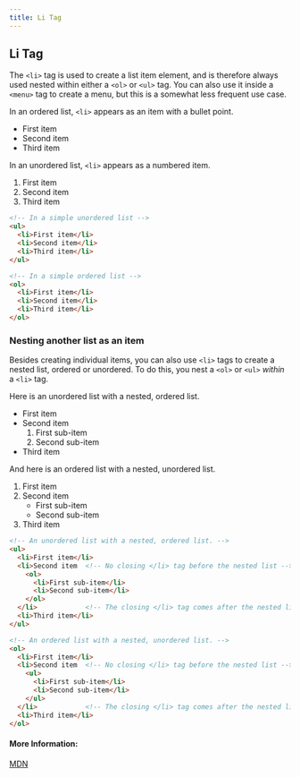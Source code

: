 ```yaml
---
title: Li Tag
---
```

## Li Tag

The `<li>` tag is used to create a list item element, and is therefore always used nested within either a `<ol>` or `<ul>` tag. You can also use it inside a `<menu>` tag to create a menu, but this is a somewhat less frequent use case.

In an ordered list, `<li>` appears as an item with a bullet point.

* First item
* Second item
* Third item

In an unordered list, `<li>` appears as a numbered item.

1. First item
2. Second item
3. Third item

```html
<!-- In a simple unordered list -->
<ul>
  <li>First item</li>
  <li>Second item</li>
  <li>Third item</li>
</ul>

<!-- In a simple ordered list -->
<ol>
  <li>First item</li>
  <li>Second item</li>
  <li>Third item</li>
</ol>
```

### Nesting another list as an item

Besides creating individual items, you can also use `<li>` tags to create a nested list, ordered or unordered. To do this, you nest a `<ol>` or `<ul>` _within_ a `<li>` tag.

Here is an unordered list with a nested, ordered list.

* First item
* Second item
  1. First sub-item
  2. Second sub-item
* Third item

And here is an ordered list with a nested, unordered list.

1. First item
2. Second item
   * First sub-item
   * Second sub-item
3. Third item

```html
<!-- An unordered list with a nested, ordered list. -->
<ul>
  <li>First item</li>
  <li>Second item  <!-- No closing </li> tag before the nested list -->
    <ol>
      <li>First sub-item</li>
      <li>Second sub-item</li>
    </ol>
  </li>            <!-- The closing </li> tag comes after the nested list -->
  <li>Third item</li>
</ul>

<!-- An ordered list with a nested, unordered list. -->
<ol>
  <li>First item</li>
  <li>Second item  <!-- No closing </li> tag before the nested list -->
    <ul>
      <li>First sub-item</li>
      <li>Second sub-item</li>
    </ul>
  </li>            <!-- The closing </li> tag comes after the nested list -->
  <li>Third item</li>
</ol>
```

#### More Information:
<!-- Please add any articles you think might be helpful to read before writing the article -->
[MDN](https://developer.mozilla.org/en-US/docs/Web/HTML/Element/li)

